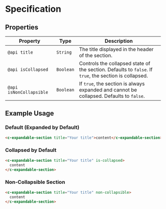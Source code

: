 # Specification

## Properties

| **Property**       | **Type**         | **Description**                                                                                              |
| ------------------ | ---------------- | ------------------------------------------------------------------------------------------------------------ |
| `@api title`       | `String`         | The title displayed in the header of the section.                                                           |
| `@api isCollapsed` | `Boolean`        | Controls the collapsed state of the section. Defaults to `false`. If `true`, the section is collapsed.       |
| `@api isNonCollapsible` | `Boolean`        | If `true`, the section is always expanded and cannot be collapsed. Defaults to `false`.                     |

## Example Usage

### Default (Expanded by Default)

```html
<c-expandable-section title="Your title">content</c-expandable-section>
```

### Collapsed by Default

```html
<c-expandable-section title="Your title" is-collapsed>
  content
</c-expandable-section>
```

### Non-Collapsible Section

```html
<c-expandable-section title="Your title" non-collapsible>
  content
</c-expandable-section>
```

